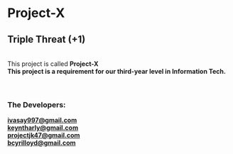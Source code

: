 # Project-X
## Triple Threat (+1)

<br/>
  This project is called <b>Project-X<b/><br/>
  This project is a requirement for our third-year level in <b>Information Tech.
  <br/>
  <br/>

<br/>

### The Developers:<br/>
ivasay997@gmail.com
<br/>keyntharly@gmail.com
<br/>projectjk47@gmail.com
<br/>bcyrilloyd@gmail.com
